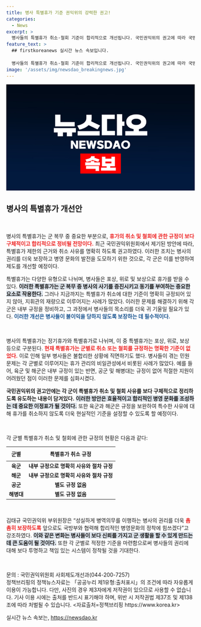 ```yaml
---
title: 병사 특별휴가 기준 권익위의 강력한 권고!
categories:
  - News
excerpt: >
  병사들의 특별휴가 취소·철회 기준이 합리적으로 개선됩니다. 국민권익위의 권고에 따라 국방부가 내부 규정을 정비해 병사 권리를 강화하겠다고 밝혔습니다. 클릭해 자세한 내용을 확인하세요!
feature_text: >
  ## firstkoreanews 실시간 뉴스 속보입니다.

  병사들의 특별휴가 취소·철회 기준이 합리적으로 개선됩니다. 국민권익위의 권고에 따라 국방부가 내부 규정을 정비해 병사 권리를 강화하겠다고 밝혔습니다. 클릭해 자세한 내용을 확인하세요!
image: '/assets/img/newsdao_breakingnews.jpg'
---
```


<p><img src="/assets/img/newsdao_breakingnews.jpg" alt="firstkoreanews 속보" /></p>

<h2 data-ke-size="size26">병사의 특별휴가 개선안</h2>

<p data-ke-size="size16">&nbsp;</p>

<p>병사의 특별휴가는 군 복무 중 중요한 부분으로, <b><span style="color: #ee2323;">휴가의 취소 및 철회에 관한 규정이 보다 구체적이고 합리적으로 정비될 전망이다.</span></b> 최근 국민권익위원회에서 제기된 방안에 따라, 특별휴가 제한의 근거와 취소 사유를 명확히 하도록 권고하였다. 이러한 조치는 병사의 권리를 더욱 보장하고 병영 문화의 발전을 도모하기 위한 것으로, 각 군은 이를 반영하여 제도를 개선할 예정이다. </p>

<p>특별휴가는 다양한 유형으로 나뉘며, 병사들은 포상, 위로 및 보상으로 휴가를 받을 수 있다. <b><span style="background-color: #21538527;">이러한 특별휴가는 군 복무 중 병사의 사기를 증진시키고 동기를 부여하는 중요한 요소로 작용한다.</span></b> 그러나 지금까지는 특별휴가 취소에 대한 기준이 명확히 규정되어 있지 않아, 지휘관의 재량으로 이루어지는 사례가 많았다. 이러한 문제를 해결하기 위해 각 군은 내부 규정을 정비하고, 그 과정에서 병사들의 목소리를 더욱 귀 기울일 필요가 있다. <b><span style="color: #1a5490;">이러한 개선은 병사들이 불이익을 당하지 않도록 보장하는 데 필수적이다.</span></b></p>

<p data-ke-size="size16">&nbsp;</p>

<p>병사의 특별휴가는 정기휴가와 특별휴가로 나뉘며, 이 중 특별휴가는 포상, 위로, 보상 등으로 구분된다. <b><span style="color: #ee2323;">현재 특별휴가는 군별로 취소 또는 철회를 규정하는 명확한 기준이 없었다.</span></b> 이로 인해 일부 병사들은 불합리한 상황에 직면하기도 했다. 병사들이 겪는 민원 문제는 각 군별로 이루어지는 휴가 관리의 비일관성에서 비롯된 사례가 많았다. 예를 들어, 육군 및 해군은 내부 규정이 있는 반면, 공군 및 해병대는 규정이 없어 적절한 지원이 어려웠던 점이 이러한 문제를 심화시켰다.</p>

<p><strong>국민권익위의 권고안에는 각 군이 특별휴가 취소 및 철회 사유를 보다 구체적으로 정리하도록 유도하는 내용이 담겨있다.</strong> <b><span style="background-color: #21538527;">이러한 방안은 효율적이고 합리적인 병영 문화를 조성하는 데 중요한 이정표가 될 것이다.</span></b> 또한 육군과 해군은 규정을 보완하여 특수한 사유에 대해 휴가를 취소하지 않도록 더욱 현실적인 기준을 설정할 수 있도록 할 예정이다.</p>

<p data-ke-size="size16">&nbsp;</p>

<p>각 군별 특별휴가 취소 및 철회에 관한 규정의 현황은 다음과 같다:</p>

<table style="width: 100%; border-collapse: collapse;">
  <thead>
    <tr>
      <th style="text-align: center; height: 30px;">군별</th>
      <th style="text-align: center; height: 30px;">특별휴가 취소 규정</th>
    </tr>
  </thead>
  <tbody>
    <tr>
      <td style="text-align: center; height: 17px;"><b>육군</b></td>
      <td style="text-align: center; height: 17px;"><b>내부 규정으로 명확히 사유와 절차 규정</b></td>
    </tr>
    <tr>
      <td style="text-align: center; height: 17px;"><b>해군</b></td>
      <td style="text-align: center; height: 17px;"><b>내부 규정으로 명확히 사유와 절차 규정</b></td>
    </tr>
    <tr>
      <td style="text-align: center; height: 17px;"><b>공군</b></td>
      <td style="text-align: center; height: 17px;"><b>별도 규정 없음</b></td>
    </tr>
    <tr>
      <td style="text-align: center; height: 17px;"><b>해병대</b></td>
      <td style="text-align: center; height: 17px;"><b>별도 규정 없음</b></td>
    </tr>
  </tbody>
</table>

<p data-ke-size="size16">&nbsp;</p>

<p>김태규 국민권익위 부위원장은 “성실하게 병역의무를 이행하는 병사의 권리를 더욱 <b><span style="color: #ee2323;">촘촘히 보장하도록</span></b> 앞으로도 국방부와 협력해 합리적인 병영문화의 정착에 힘쓰겠다”고 강조하였다. <b><span style="background-color: #21538527;">이와 같은 변화는 병사들이 보다 신뢰를 가지고 군 생활을 할 수 있게 만드는 데 큰 도움이 될 것이다.</span></b> 또한 각 군별로 적정한 기준을 마련함으로써 병사들의 권리에 대해 보다 투명하고 책임 있는 시스템이 정착될 것을 기대한다.</p>

<p data-ke-size="size16">&nbsp;</p>

<p>문의 : 국민권익위원회 사회제도개선과(044-200-7257) <br />
정책브리핑의 정책뉴스자료는 「공공누리 제1유형:출처표시」의 조건에 따라 자유롭게 이용이 가능합니다. 다만, 사진의 경우 제3자에게 저작권이 있으므로 사용할 수 없습니다. 기사 이용 시에는 출처를 반드시 표기해야 하며, 위반 시 저작권법 제37조 및 제138조에 따라 처벌될 수 있습니다. &lt;자료출처=정책브리핑 https://www.korea.kr></p>
실시간 뉴스 속보는, <a href="https://newsdao.kr" rel="dofollow">https://newsdao.kr</a>


